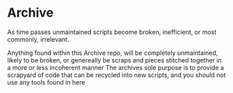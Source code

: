 # Archive
As time passes unmaintained scripts become broken, inefficient, or most commonly, irrelevant.

Anything found within this Archive repo, will be completely unmaintained, likely to be broken, or genereally be scraps and pieces stitched together in a more or less incoherent manner
The archives sole purpose is to provide a scrapyard of code that can be recycled into new scripts, and you should not use any tools found in here
